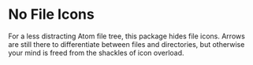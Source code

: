 # No File Icons

For a less distracting Atom file tree, this package hides file icons. Arrows are
still there to differentiate between files and directories, but otherwise your
mind is freed from the shackles of icon overload.
